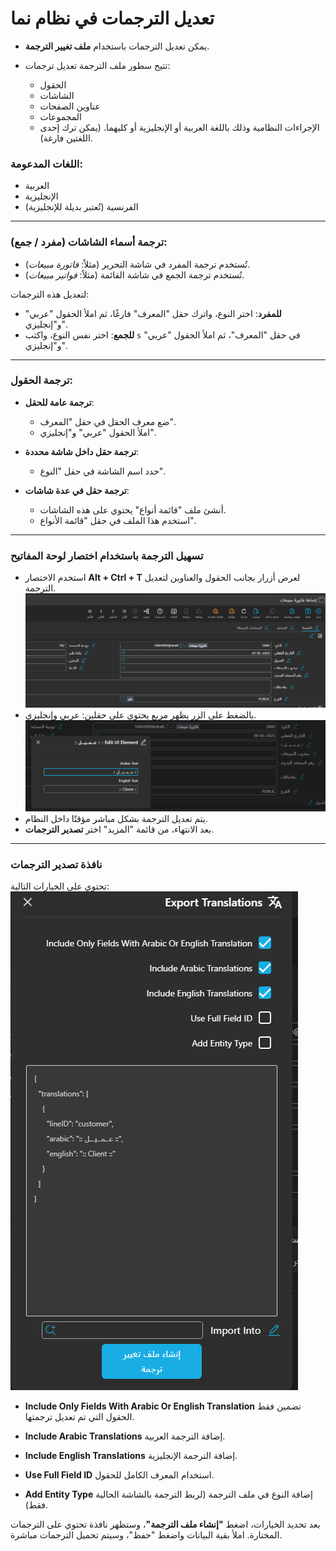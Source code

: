 <rtl>

# تعديل الترجمات في نظام نما

* يمكن تعديل الترجمات باستخدام **ملف تغيير الترجمة**.
* تتيح سطور ملف الترجمة تعديل ترجمات:

    * الحقول
    * الشاشات
    * عناوين الصفحات
    * المجموعات
    * الإجراءات النظامية
      وذلك باللغة العربية أو الإنجليزية أو كليهما. (يمكن ترك إحدى اللغتين فارغة).

### اللغات المدعومة:

* العربية
* الإنجليزية
* الفرنسية (تُعتبر بديلة للإنجليزية)

---

### ترجمة أسماء الشاشات (مفرد / جمع):

* تُستخدم ترجمة المفرد في شاشة التحرير (مثلاً: *فاتورة مبيعات*).
* تُستخدم ترجمة الجمع في شاشة القائمة (مثلاً: *فواتير مبيعات*).

لتعديل هذه الترجمات:

* **للمفرد**: اختر النوع، واترك حقل "المعرف" فارغًا، ثم املأ الحقول "عربي" و"إنجليزي".
* **للجمع**: اختر نفس النوع، واكتب `s` في حقل "المعرف"، ثم املأ الحقول "عربي" و"إنجليزي".

---

### ترجمة الحقول:

* **ترجمة عامة للحقل**:

    * ضع معرف الحقل في حقل "المعرف".
    * املأ الحقول "عربي" و"إنجليزي".

* **ترجمة حقل داخل شاشة محددة**:

    * حدد اسم الشاشة في حقل "النوع".

* **ترجمة حقل في عدة شاشات**:

    * أنشئ ملف "قائمة أنواع" يحتوي على هذه الشاشات.
    * استخدم هذا الملف في حقل "قائمة الأنواع".

---

### تسهيل الترجمة باستخدام اختصار لوحة المفاتيح

* استخدم الاختصار **Alt + Ctrl + T** لعرض أزرار بجانب الحقول والعناوين لتعديل الترجمة.
![Translation Button Screenshot](images/translation-button.png)
* بالضغط على الزر يظهر مربع يحتوي على حقلين: عربي وإنجليزي.
![Translation Editor Screenshot](images/translation-editor.png)
* يتم تعديل الترجمة بشكل مباشر مؤقتًا داخل النظام.
* بعد الانتهاء، من قائمة "المزيد" اختر **تصدير الترجمات**.

---

### نافذة تصدير الترجمات

تحتوي على الخيارات التالية:
![Translation Export Screenshot](images/translation-export.png)
* **Include Only Fields With Arabic Or English Translation**
  تضمين فقط الحقول التي تم تعديل ترجمتها.

* **Include Arabic Translations**
  إضافة الترجمة العربية.

* **Include English Translations**
  إضافة الترجمة الإنجليزية.

* **Use Full Field ID**
  استخدام المعرف الكامل للحقول.

* **Add Entity Type**
  إضافة النوع في ملف الترجمة (لربط الترجمة بالشاشة الحالية فقط).

بعد تحديد الخيارات، اضغط **"إنشاء ملف الترجمة"**، وستظهر نافذة تحتوي على الترجمات المختارة.
املأ بقية البيانات واضغط "حفظ"، وسيتم تحميل الترجمات مباشرة.

</rtl>

